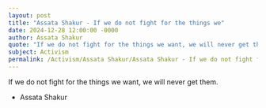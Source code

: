 ```yaml
---
layout: post
title: "Assata Shakur - If we do not fight for the things we"
date: 2024-12-28 12:00:00 -0000
author: Assata Shakur
quote: "If we do not fight for the things we want, we will never get them."
subject: Activism
permalink: /Activism/Assata Shakur/Assata Shakur - If we do not fight for the things we
---
```


If we do not fight for the things we want, we will never get them.

- Assata Shakur
